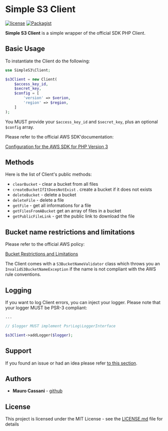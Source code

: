 # Simple S3 Client

[![license](https://img.shields.io/github/license/mauretto78/simple-s3.svg)]()
[![Packagist](https://img.shields.io/packagist/v/mauretto78/simple-s3.svg)]()

**Simple S3 Client** is a simple wrapper of the official SDK PHP Client.

## Basic Usage

To instantiate the Client do the following:

```php
use SimpleS3\Client;

$s3Client = new Client(
    $access_key_id,
    $secret_key,
    $config = [
        'version' => $verion,
        'region' => $region,
    ]
);
```

You MUST provide your ```$access_key_id``` and ```$secret_key```, plus an optional ```$config``` array.

Please refer to the official AWS SDK'documentation:

[Configuration for the AWS SDK for PHP Version 3](https://docs.aws.amazon.com/en_us/sdk-for-php/v3/developer-guide/guide_configuration.html#credentials)

## Methods

Here is the list of Client's public methods:

* `clearBucket` - clear a bucket from all files
* `createBucketIfItDoesNotExist` . create a bucket if it does not exists
* `deleteBucket` - delete a bucket
* `deleteFile` - delete a file
* `getFile` - get all informations for a file
* `getFilesFromABucket` get an array of files in a bucket
* `getPublicFileLink` - get the public link to download the file

## Bucket name restrictions and limitations

Please refer to the official AWS policy:

[Bucket Restrictions and Limitations](https://docs.aws.amazon.com/en_us/AmazonS3/latest/dev/BucketRestrictions.html)

The Client comes with a ```S3BucketNameValidator``` class which throws you an ```InvalidS3BucketNameException``` if the name is not compliant with the AWS rule conventions. 

## Logging

If you want to log Client errors, you can inject your logger. Please note that your logger MUST be PSR-3 compliant:

```php
...

// $logger MUST implement Psr\Log\LoggerInterface

$s3Client->addLogger($logger); 
```

## Support

If you found an issue or had an idea please refer [to this section](https://github.com/mauretto78/simple-s3/issues).

## Authors

* **Mauro Cassani** - [github](https://github.com/mauretto78)

## License

This project is licensed under the MIT License - see the [LICENSE.md](LICENSE.md) file for details